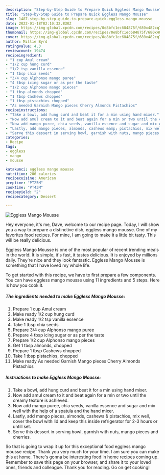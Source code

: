 ```yaml
---
description: "Step-by-Step Guide to Prepare Quick Eggless Mango Mousse"
title: "Step-by-Step Guide to Prepare Quick Eggless Mango Mousse"
slug: 1487-step-by-step-guide-to-prepare-quick-eggless-mango-mousse
date: 2022-01-18T02:10:32.830Z
image: https://img-global.cpcdn.com/recipes/0e8bfc1ec684875f/680x482cq70/eggless-mango-mousse-recipe-main-photo.jpg
thumbnail: https://img-global.cpcdn.com/recipes/0e8bfc1ec684875f/680x482cq70/eggless-mango-mousse-recipe-main-photo.jpg
cover: https://img-global.cpcdn.com/recipes/0e8bfc1ec684875f/680x482cq70/eggless-mango-mousse-recipe-main-photo.jpg
author: Millie Byrd
ratingvalue: 4.3
reviewcount: 19474
recipeingredient:
- "1 cup Amul cream"
- "1/2 cup hung curd"
- "1/2 tsp vanilla essence"
- "1 tbsp chia seeds"
- "3/4 cup Alphonso mango puree"
- "4 tbsp icing sugar or as per the taste"
- "1/2 cup Alphonso mango pieces"
- "1 tbsp almonds chopped"
- "1 tbsp Cashews chopped"
- "1 tbsp pistachios chopped"
- "As needed Garnish Mango pieces Cherry Almonds Pistachios"
recipeinstructions:
- "Take a bowl, add hung curd and beat it for a min using hand mixer."
- "Now add amul cream to it and beat again for a min or two until the creamy texture is achieved."
- "Now add mango puree, chia seeds, vanilla essence and sugar and mix well with the help of a spatula and the hand mixer."
- "Lastly, add mango pieces, almonds, cashews &amp; pistachios, mix well, cover the bowl with lid and keep this inside refrigerator for 2-3 hours or untill set."
- "Serve this dessert in serving bowl, garnish with nuts, mango pieces and cherries."
categories:
- Recipe
tags:
- eggless
- mango
- mousse

katakunci: eggless mango mousse 
nutrition: 206 calories
recipecuisine: American
preptime: "PT25M"
cooktime: "PT43M"
recipeyield: "2"
recipecategory: Dessert

---
```



![Eggless Mango Mousse](https://img-global.cpcdn.com/recipes/0e8bfc1ec684875f/680x482cq70/eggless-mango-mousse-recipe-main-photo.jpg)

Hey everyone, it's me, Dave, welcome to our recipe page. Today, I will show you a way to prepare a distinctive dish, eggless mango mousse. One of my favorites food recipes. For mine, I am going to make it a little bit tasty. This will be really delicious.



Eggless Mango Mousse is one of the most popular of recent trending meals in the world. It is simple, it's fast, it tastes delicious. It is enjoyed by millions daily. They're nice and they look fantastic. Eggless Mango Mousse is something that I have loved my whole life.


To get started with this recipe, we have to first prepare a few components. You can have eggless mango mousse using 11 ingredients and 5 steps. Here is how you cook it.

<!--inarticleads1-->

##### The ingredients needed to make Eggless Mango Mousse:

1. Prepare 1 cup Amul cream
1. Make ready 1/2 cup hung curd
1. Make ready 1/2 tsp vanilla essence
1. Take 1 tbsp chia seeds
1. Prepare 3/4 cup Alphonso mango puree
1. Prepare 4 tbsp icing sugar or as per the taste
1. Prepare 1/2 cup Alphonso mango pieces
1. Get 1 tbsp almonds, chopped
1. Prepare 1 tbsp Cashews chopped
1. Take 1 tbsp pistachios, chopped
1. Make ready As needed Garnish Mango pieces Cherry Almonds Pistachios




<!--inarticleads2-->

##### Instructions to make Eggless Mango Mousse:

1. Take a bowl, add hung curd and beat it for a min using hand mixer.
1. Now add amul cream to it and beat again for a min or two until the creamy texture is achieved.
1. Now add mango puree, chia seeds, vanilla essence and sugar and mix well with the help of a spatula and the hand mixer.
1. Lastly, add mango pieces, almonds, cashews &amp; pistachios, mix well, cover the bowl with lid and keep this inside refrigerator for 2-3 hours or untill set.
1. Serve this dessert in serving bowl, garnish with nuts, mango pieces and cherries.




So that is going to wrap it up for this exceptional food eggless mango mousse recipe. Thank you very much for your time. I am sure you can make this at home. There's gonna be interesting food in home recipes coming up. Remember to save this page on your browser, and share it to your loved ones, friends and colleague. Thank you for reading. Go on get cooking!
